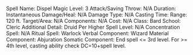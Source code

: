 
Spell Name: Dispel Magic
Level: 3
Attack/Saving Throw: N/A
Duration: Instantaneous
Damage/Heal: N/A
Damage Type: N/A
Casting Time: 
Range: 120 ft.
Target/Area: N/A
Components: N/A
Cost: N/A
Class: Bard
School:  Cleric
Additional Detail:  Druid
Per Higher Spell Level: N/A
Concentration Spell: N/A
Ritual Spell:  Warlock
Verbal Component:  Wizard
Material Component: Abjuration
Somatic Component: End spell <= 3rd level. For >= 4th level, casting ability check DC=10+spell level.
